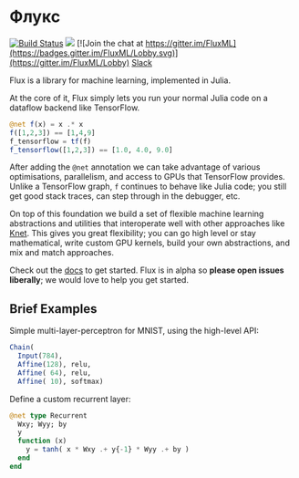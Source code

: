 # Флукс

[![Build Status](https://travis-ci.org/FluxML/Flux.jl.svg?branch=master)](https://travis-ci.org/FluxML/Flux.jl) [![](https://img.shields.io/badge/docs-stable-blue.svg)](https://fluxml.github.io/Flux.jl/stable/) [![Join the chat at https://gitter.im/FluxML](https://badges.gitter.im/FluxML/Lobby.svg)](https://gitter.im/FluxML/Lobby) [Slack](https://discourse.julialang.org/t/announcing-a-julia-slack/4866)

Flux is a library for machine learning, implemented in Julia.

At the core of it, Flux simply lets you run your normal Julia code on a dataflow backend like TensorFlow.

```julia
@net f(x) = x .* x
f([1,2,3]) == [1,4,9]
f_tensorflow = tf(f)
f_tensorflow([1,2,3]) == [1.0, 4.0, 9.0]
```

After adding the `@net` annotation we can take advantage of various optimisations, parallelism, and access to GPUs that TensorFlow provides. Unlike a TensorFlow graph, `f` continues to behave like Julia code; you still get good stack traces, can step through in the debugger, etc.

On top of this foundation we build a set of flexible machine learning abstractions and utilities that interoperate well with other approaches like [Knet](https://github.com/denizyuret/Knet.jl). This gives you great flexibility; you can go high level or stay mathematical, write custom GPU kernels, build your own abstractions, and mix and match approaches.

Check out the [docs](https://fluxml.github.io/Flux.jl/stable/) to get started. Flux is in alpha so **please open issues liberally**; we would love to help you get started.

## Brief Examples

Simple multi-layer-perceptron for MNIST, using the high-level API:

```julia
Chain(
  Input(784),
  Affine(128), relu,
  Affine( 64), relu,
  Affine( 10), softmax)
```

Define a custom recurrent layer:

```julia
@net type Recurrent
  Wxy; Wyy; by
  y
  function (x)
    y = tanh( x * Wxy .+ y{-1} * Wyy .+ by )
  end
end
```
